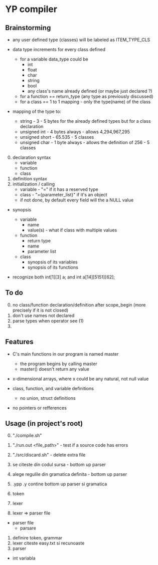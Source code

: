 # YP compiler


## Brainstorming

- any user defined type (classes) will be labeled as ITEM_TYPE_CLS
- data type increments for every class defined
    - for a variable data_type could be
        - int
        - float
        - char
        - string
        - bool
        - any class's name already defined (or maybe just declared ?)
    - for a function == return_type (any type as previously discussed)
    - for a class == 1 to 1 mapping - only the type(name) of the class

- mapping of the type to:
    - string - 3 - 5 bytes for the already defined types but for a class declaration 
    - unsigned int - 4 bytes always - allows 4,294,967,295
    - unsigned short - 65.535 - 5 classes
    - unsigned char - 1 byte always - allows the definition of 256 - 5 classes

0. declaration syntax
    - variable
    - function
    - class
1. definition syntax
2. initialization / calling
    - variable - "=" if it has a reserved type
    - class - "={parameter_list}" if it's an object
    - if not done, by default every field will the a NULL value

- synopsis
    - variable
        - name
        - value(s) - what if class with multiple values
    - function
        - return type
        - name
        - parameter list
    - class
        - synopsis of its variables
        - synopsis of its functions

- recognize both int[1][3] a; and int a[14][5151][62];

## To do

0. no class/function declaration/definition after scope_begin (more precisely if it is not closed)
1. don't use names not declared
2. parse types when operator see (1)
3. 

## Features

- C's main functions in our program is named master
    - the program begins by calling master
    - master() doesn't return any value

- x-dimensional arrays, where x could be any natural, not null value

- class, function, and variable definitions
    - no union, struct definitions

- no pointers or refferences

## Usage (in project's root)

0. "./compile.sh" 
1. "./run.out <file_path>" - test if a source code has errors
2. "./src/discard.sh" - delete extra file




1. se citeste din codul sursa - bottom up parser
2. alege regulile din gramatica definita - bottom up parser
3. .ypp .y contine bottom up parser si gramatica

4. token
5. lexer
6. lexer => parser file

- parser file 
    - parsare

    
1. definire token, grammar
2. lexer citeste easy.txt si recunoaste
3. parser


- int variabla